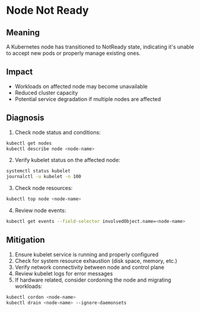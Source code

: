 # Node Not Ready

## Meaning
A Kubernetes node has transitioned to NotReady state, indicating it's unable to accept new pods or properly manage existing ones.

## Impact
- Workloads on affected node may become unavailable
- Reduced cluster capacity
- Potential service degradation if multiple nodes are affected

## Diagnosis
1. Check node status and conditions:
```bash
kubectl get nodes
kubectl describe node <node-name>
```

2. Verify kubelet status on the affected node:
```bash
systemctl status kubelet
journalctl -u kubelet -n 100
```

3. Check node resources:
```bash
kubectl top node <node-name>
```

4. Review node events:
```bash
kubectl get events --field-selector involvedObject.name=<node-name>
```

## Mitigation
1. Ensure kubelet service is running and properly configured
2. Check for system resource exhaustion (disk space, memory, etc.)
3. Verify network connectivity between node and control plane
4. Review kubelet logs for error messages
5. If hardware related, consider cordoning the node and migrating workloads:
```bash
kubectl cordon <node-name>
kubectl drain <node-name> --ignore-daemonsets